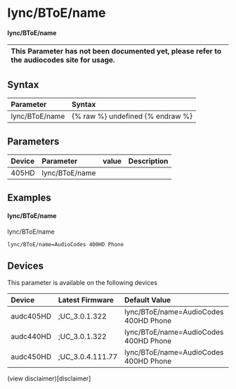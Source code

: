 ﻿---
description: lync/BToE/name
search: false
---

# lync/BToE/name

#### lync/BToE/name


| This Parameter has not been documented yet, please refer to the audiocodes site for usage.  |
| :--- |

## Syntax
| Parameter | Syntax |
| :--- | :--- |
|lync/BToE/name | {% raw %} undefined {% endraw %} |

## Parameters
|Device|Parameter|value|Description|
|:---|:---|:---|:---|
| 405HD | lync/BToE/name |  |  |

## Examples
#### lync/BToE/name

lync/BToE/name

```
lync/BToE/name=AudioCodes 400HD Phone
```

## Devices
This parameter is available on the following devices

| Device | Latest Firmware | Default Value |
|:---|:---|:---|
| audc405HD | ;UC_3.0.1.322 | lync/BToE/name=AudioCodes 400HD Phone 
| audc440HD | ;UC_3.0.1.322 | lync/BToE/name=AudioCodes 400HD Phone 
| audc450HD | ;UC_3.0.4.111.77 | lync/BToE/name=AudioCodes 400HD Phone 

(view disclaimer)[disclaimer]
